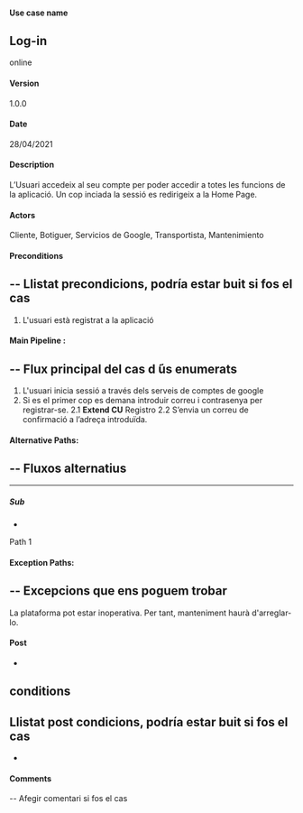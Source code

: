 #### Use case name
Log-in
-
online
#### Version
1.0.0
#### Date
28/04/2021
#### Description
L’Usuari accedeix al seu compte per poder accedir a totes les funcions de la aplicació. Un cop inciada la sessió es redirigeix a la Home Page.
#### Actors
Cliente, Botiguer, Servicios de Google, Transportista, Mantenimiento
#### Preconditions
--
Llistat precondicions, podría
estar buit si fos el cas
--
1. L'usuari està registrat a la aplicació
 
#### Main Pipeline :
--
Flux principal del cas d ́ús enumerats
--
1. L'usuari inicia sessió a través dels serveis de comptes de google
2. Si es el primer cop es demana introduir correu i contrasenya per registrar-se.
2.1 **Extend CU** Registro
2.2 S’envia un correu de confirmació a l’adreça introduïda.
#### Alternative Paths:
--
Fluxos alternatius
--
---
##### Sub
-
Path 1
#### Exception Paths:
--
Excepcions que ens poguem trobar
--
La plataforma pot estar inoperativa. Per tant, manteniment haurà d'arreglar-lo.
#### Post
-
conditions
--
Llistat post condicions, podría estar buit si fos el cas
--
-
#### Comments
--
Afegir comentari si fos el cas
